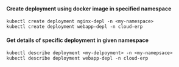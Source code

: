 #### Create deployment using docker image in specified namespace
```
kubectl create deployment nginx-depl -n <my-namespace>
kubectl create deployment webapp-depl -n cloud-erp
```
#### Get details of specific deployment in given namespace
```
kubectl describe deployment <my-delpoyment> -n <my-namepsace>
kubectl describe deployment webapp-depl -n cloud-erp
```

